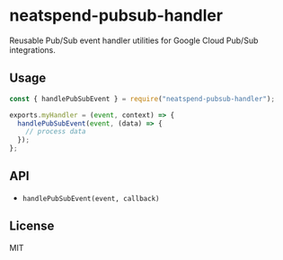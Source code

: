 # neatspend-pubsub-handler

Reusable Pub/Sub event handler utilities for Google Cloud Pub/Sub integrations.

## Usage

```js
const { handlePubSubEvent } = require("neatspend-pubsub-handler");

exports.myHandler = (event, context) => {
  handlePubSubEvent(event, (data) => {
    // process data
  });
};
```

## API

- `handlePubSubEvent(event, callback)`

## License

MIT
